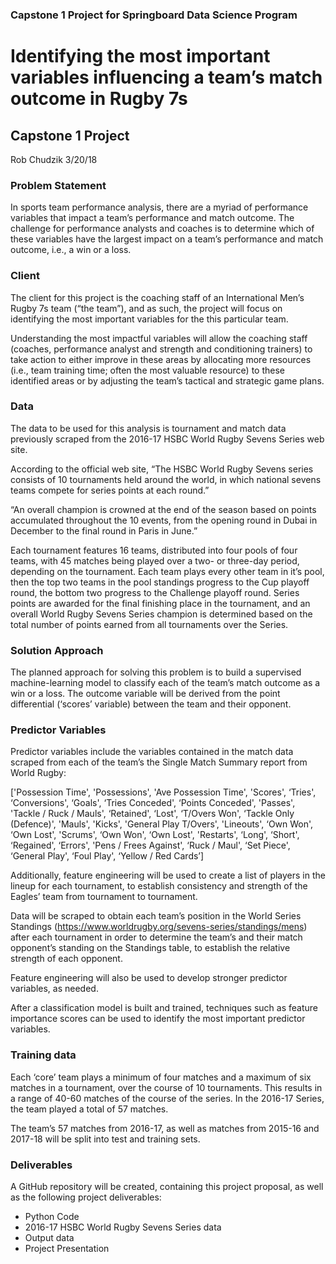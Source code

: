 ### Capstone 1 Project for Springboard Data Science Program


# Identifying the most important variables influencing a team’s match outcome in Rugby 7s
## Capstone 1 Project
Rob Chudzik
3/20/18

### Problem Statement

In sports team performance analysis, there are a myriad of performance variables that impact a team’s performance and match outcome. The challenge for performance analysts and coaches is to determine which of these variables have the largest impact on a team’s performance and match outcome, i.e., a win or a loss.  

### Client

The client for this project is the coaching staff of an International Men’s Rugby 7s team (“the team”), and as such, the project will focus on identifying the most important variables for the this particular team.  

Understanding the most impactful variables will allow the coaching staff (coaches, performance analyst and strength and conditioning trainers) to take action to either improve in these areas by allocating more resources (i.e., team training time; often the most valuable resource) to these identified areas or by adjusting the team’s tactical and strategic game plans.

### Data

The data to be used for this analysis is tournament and match data previously scraped from the 2016-17 HSBC World Rugby Sevens Series web site.

According to the official web site, “The HSBC World Rugby Sevens series consists of 10 tournaments held around the world, in which national sevens teams compete for series points at each round.”

“An overall champion is crowned at the end of the season based on points accumulated throughout the 10 events, from the opening round in Dubai in December to the final round in Paris in June.”

Each tournament features 16 teams, distributed into four pools of four teams, with 45 matches being played over a two- or three-day period, depending on the tournament. Each team plays every other team in it’s pool, then the top two teams in the pool standings progress to the Cup playoff round, the bottom two progress to the Challenge playoff round.  Series points are awarded for the final finishing place in the tournament, and an overall World Rugby Sevens Series champion is determined based on the total number of points earned from all tournaments over the Series.

### Solution Approach

The planned approach for solving this problem is to build a supervised machine-learning model to classify each of the team’s match outcome as a win or a loss.  The outcome variable will be derived from the point differential (‘scores’ variable) between the team and their opponent.

### Predictor Variables
Predictor variables include the variables contained in the match data scraped from each of the team’s the Single Match Summary report from World Rugby:

['Possession Time',
 'Possessions',
 'Ave Possession Time',
 'Scores',
 ‘Tries',
 ‘Conversions',
 ‘Goals',
 ‘Tries Conceded',
 ‘Points Conceded',
'Passes',
 'Tackle / Ruck / Mauls',
 ‘Retained',
 ‘Lost',
 ‘T/Overs Won',
 ‘Tackle Only (Defence)',
 'Mauls',
 'Kicks',
 'General Play T/Overs',
 'Lineouts',
 ‘Own Won',
 ‘Own Lost',
 'Scrums',
 ‘Own Won',
 ‘Own Lost',
 'Restarts',
 ‘Long',
 ‘Short',
 ‘Regained',
 ‘Errors',
 'Pens / Frees Against',
 ‘Ruck / Maul',
 ‘Set Piece',
 ‘General Play',
 ‘Foul Play',
 ‘Yellow / Red Cards’]

Additionally, feature engineering will be used to create a list of players in the lineup for each tournament, to establish consistency and strength of the Eagles’ team from tournament to tournament.  

Data will be scraped to obtain each team’s position in the World Series Standings (https://www.worldrugby.org/sevens-series/standings/mens) after each tournament in order to determine the team’s and their match opponent’s standing on the Standings table, to establish the relative strength of each opponent.

Feature engineering will also be used to develop stronger predictor variables, as needed.

After a classification model is built and trained, techniques such as feature importance scores can be used to identify the most important predictor variables.

### Training data
Each ‘core’ team plays a minimum of four matches and a maximum of six matches in a tournament, over the course of 10 tournaments.  This results in a range of 40-60 matches of the course of the series.  In the 2016-17 Series, the team played a total of 57 matches.

The team’s 57 matches from 2016-17, as well as matches from 2015-16 and 2017-18 will be split into test and training sets.

### Deliverables

A GitHub repository will be created, containing this project proposal, as well as the following project deliverables:

* Python Code
* 2016-17 HSBC World Rugby Sevens Series data
* Output data
* Project Presentation




